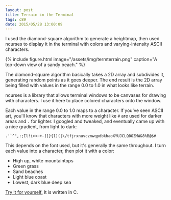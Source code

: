 ```yaml
---
layout: post
title: Terrain in the Terminal
tags: c89
date: 2015/05/28 13:00:09
---
```


I used the diamond-square algorithm to generate a heightmap, then used ncurses to display it in the terminal with colors and varying-intensity ASCII characters.

{% include figure.html
  image="/assets/img/termterrain.png"
  caption="A top-down view of a sandy beach."
%}

<!--more-->

The diamond-square algorithm basically takes a 2D array and subdivides it, generating random points as it goes deeper. The end result is the 2D array being filled with values in the range 0.0 to 1.0 in what looks like terrain.

ncurses is a library that allows terminal windows to be canvases for drawing with characters. I use it here to place colored characters onto the window.

Each value in the range 0.0 to 1.0 maps to a character. If you've seen ASCII art, you'll know that characters with more weight like `#` are used for darker areas and `.` for lighter. I googled and tweaked, and eventually came up with a nice gradient, from light to dark:

``.'`^",:;Il!i><~+-][}{1)(|\/tfjrxnuvczmwqpdbkhaoXYUJCLQ0OZMW&8%B@$#``

This depends on the font used, but it's generally the same throughout. I turn each value into a character, then plot it with a color:

* High up, white mountaintops
* Green grass
* Sand beaches
* Light blue coast
* Lowest, dark blue deep sea

[Try it for yourself.](//github.com/libjared/term-terrain) It is written in C.
